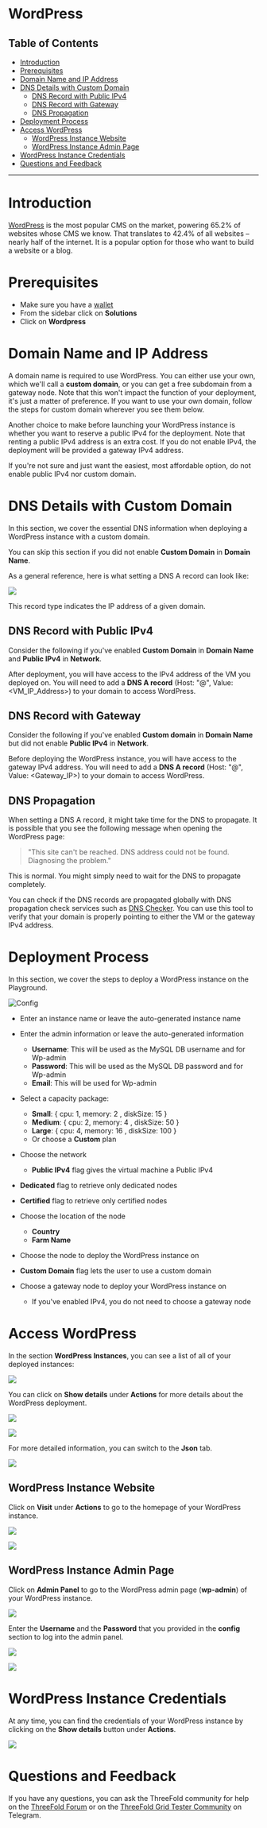 <h1> WordPress </h1>

<h2> Table of Contents </h2>

- [Introduction](#introduction)
- [Prerequisites](#prerequisites)
- [Domain Name and IP Address](#domain-name-and-ip-address)
- [DNS Details with Custom Domain](#dns-details-with-custom-domain)
  - [DNS Record with Public IPv4](#dns-record-with-public-ipv4)
  - [DNS Record with Gateway](#dns-record-with-gateway)
  - [DNS Propagation](#dns-propagation)
- [Deployment Process](#deployment-process)
- [Access WordPress](#access-wordpress)
  - [WordPress Instance Website](#wordpress-instance-website)
  - [WordPress Instance Admin Page](#wordpress-instance-admin-page)
- [WordPress Instance Credentials](#wordpress-instance-credentials)
- [Questions and Feedback](#questions-and-feedback)

***

# Introduction

[WordPress](https://wordpress.org/) is the most popular CMS on the market, powering 65.2% of websites whose CMS we know. That translates to 42.4% of all websites – nearly half of the internet. It is a popular option for those who want to build a website or a blog.

# Prerequisites

- Make sure you have a [wallet](../wallet_connector.md)
- From the sidebar click on **Solutions**
- Click on **Wordpress**

# Domain Name and IP Address

A domain name is required to use WordPress. You can either use your own, which we'll call a **custom domain**, or you can get a free subdomain from a gateway node. Note that this won't impact the function of your deployment, it's just a matter of preference. If you want to use your own domain, follow the steps for custom domain wherever you see them below.

Another choice to make before launching your WordPress instance is whether you want to reserve a public IPv4 for the deployment. Note that renting a public IPv4 address is an extra cost. If you do not enable IPv4, the deployment will be provided a gateway IPv4 address.

If you're not sure and just want the easiest, most affordable option, do not enable public IPv4 nor custom domain.

# DNS Details with Custom Domain

In this section, we cover the essential DNS information when deploying a WordPress instance with a custom domain.

You can skip this section if you did not enable **Custom Domain** in **Domain Name**.

As a general reference, here is what setting a DNS A record can look like:

![ ](img/wp11.png)

This record type indicates the IP address of a given domain.

## DNS Record with Public IPv4

Consider the following if you've enabled **Custom Domain** in **Domain Name** and **Public IPv4** in **Network**.

After deployment, you will have access to the IPv4 address of the VM you deployed on. You will need to add a **DNS A record** (Host: "@", Value: <VM_IP_Address>) to your domain to access WordPress.

## DNS Record with Gateway

Consider the following if you've enabled **Custom domain** in **Domain Name** but did not enable **Public IPv4** in **Network**.

Before deploying the WordPress instance, you will have access to the gateway IPv4 address. You will need to add a **DNS A record** (Host: "@", Value: <Gateway_IP>) to your domain to access WordPress.

## DNS Propagation

When setting a DNS A record, it might take time for the DNS to propagate. It is possible that you see the following message when opening the WordPress page: 

>"This site can't be reached. DNS address could not be found. Diagnosing the problem."

This is normal. You might simply need to wait for the DNS to propagate completely.

You can check if the DNS records are propagated globally with DNS propagation check services such as [DNS Checker](https://dnschecker.org/). You can use this tool to verify that your domain is properly pointing to either the VM or the gateway IPv4 address.

# Deployment Process

In this section, we cover the steps to deploy a WordPress instance on the Playground.

![Config](./img/solutions_wordpress.png)

- Enter an instance name or leave the auto-generated instance name
- Enter the admin information or leave the auto-generated information
  - **Username**: This will be used as the MySQL DB username and for Wp-admin
  - **Password**: This will be used as the MySQL DB password and for Wp-admin
  - **Email**: This will be used for Wp-admin
- Select a capacity package:
  - **Small**: { cpu: 1, memory: 2 , diskSize: 15 }
  - **Medium**: { cpu: 2, memory: 4 , diskSize: 50 }
  - **Large**: { cpu: 4, memory: 16 , diskSize: 100 }
  - Or choose a **Custom** plan

- Choose the network
   - **Public IPv4** flag gives the virtual machine a Public IPv4

- **Dedicated** flag to retrieve only dedicated nodes 
- **Certified** flag to retrieve only certified nodes 
- Choose the location of the node
   - **Country**
   - **Farm Name**
- Choose the node to deploy the WordPress instance on 
- **Custom Domain** flag lets the user to use a custom domain
- Choose a gateway node to deploy your WordPress instance on
  - If you've enabled IPv4, you do not need to choose a gateway node

# Access WordPress

In the section **WordPress Instances**, you can see a list of all of your deployed instances:

![ ](./img/wp2.png)

You can click on **Show details** under **Actions** for more details about the WordPress deployment.

![ ](img/wp8.png)

![ ](img/wp3.png)

For more detailed information, you can switch to the **Json** tab.

![ ](img/wp4.png)

## WordPress Instance Website

Click on **Visit** under **Actions** to go to the homepage of your WordPress instance.

![ ](img/wp10.png)

![ ](img/wp5.png)

## WordPress Instance Admin Page

Click on **Admin Panel** to go to the WordPress admin page (**wp-admin**) of your WordPress instance.

![ ](img/wp9.png)

Enter the **Username** and the **Password** that you provided in the **config** section to log into the admin panel.

![ ](img/wp6.png)

![ ](img/wp7.png)

# WordPress Instance Credentials

At any time, you can find the credentials of your WordPress instance by clicking on the **Show details** button under **Actions**.

![ ](img/wp8.png)

# Questions and Feedback

If you have any questions, you can ask the ThreeFold community for help on the [ThreeFold Forum](http://forum.threefold.io/) or on the [ThreeFold Grid Tester Community](https://t.me/threefoldtesting) on Telegram.
